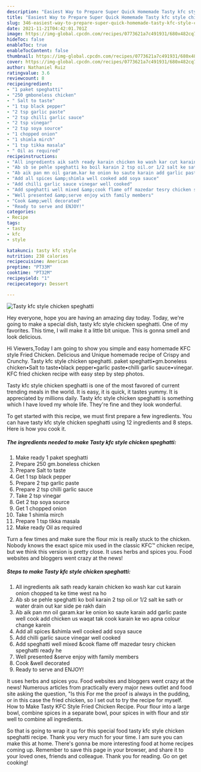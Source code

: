 ```yaml
---
description: "Easiest Way to Prepare Super Quick Homemade Tasty kfc style chicken speghatti"
title: "Easiest Way to Prepare Super Quick Homemade Tasty kfc style chicken speghatti"
slug: 346-easiest-way-to-prepare-super-quick-homemade-tasty-kfc-style-chicken-speghatti
date: 2021-11-21T04:42:01.701Z
image: https://img-global.cpcdn.com/recipes/0773621a7c491931/680x482cq70/tasty-kfc-style-chicken-speghatti-recipe-main-photo.jpg
hideToc: false
enableToc: true
enableTocContent: false
thumbnail: https://img-global.cpcdn.com/recipes/0773621a7c491931/680x482cq70/tasty-kfc-style-chicken-speghatti-recipe-main-photo.jpg
cover: https://img-global.cpcdn.com/recipes/0773621a7c491931/680x482cq70/tasty-kfc-style-chicken-speghatti-recipe-main-photo.jpg
author: Nathaniel Ruiz
ratingvalue: 3.6
reviewcount: 8
recipeingredient:
- "1 paket speghatti"
- "250 gmboneless chicken"
- " Salt to taste"
- "1 tsp black pepper"
- "2 tsp garlic paste"
- "2 tsp chilli garlic sauce"
- "2 tsp vinegar"
- "2 tsp soya source"
- "1 chopped onion"
- "1 shimla mirch"
- "1 tsp tikka masala"
- " Oil as required"
recipeinstructions:
- "All ingredients aik sath ready karain chicken ko wash kar cut karain onion chopped ta ke time west na ho"
- "Ab sb se pehle speghatti ko boil karain 2 tsp oil.or 1/2 salt ke sath or water drain out kar side pe rakh dain"
- "Ab aik pan mn oil garam.kar ke onion ko saute karain add garlic paste well cook add chicken us waqat tak cook karain ke wo apna colour change karein"
- "Add all spices &amp;shimla well cooked add soya sauce"
- "Add chilli garlic sauce vinegar well cooked"
- "Add speghatti well mixed &amp;cook flame off mazedar tesry chicken speghatti ready he"
- "Well presented &amp;serve enjoy with family members"
- "Cook &amp;well decorated"
- "Ready to serve and ENJOY!"
categories:
- Recipe
tags:
- tasty
- kfc
- style

katakunci: tasty kfc style 
nutrition: 238 calories
recipecuisine: American
preptime: "PT33M"
cooktime: "PT32M"
recipeyield: "1"
recipecategory: Dessert

---
```



![Tasty kfc style chicken speghatti](https://img-global.cpcdn.com/recipes/0773621a7c491931/680x482cq70/tasty-kfc-style-chicken-speghatti-recipe-main-photo.jpg)

Hey everyone, hope you are having an amazing day today. Today, we're going to make a special dish, tasty kfc style chicken speghatti. One of my favorites. This time, I will make it a little bit unique. This is gonna smell and look delicious.

Hi Viewers,Today I am going to show you simple and easy homemade KFC style Fried Chicken. Delicious and Unique homemade recipe of Crispy and Crunchy. Tasty kfc style chicken speghatti. paket speghatti•gm.boneless chicken•Salt to taste•black pepper•garlic paste•chilli garlic sauce•vinegar. KFC fried chicken recipe with easy step by step photos.

Tasty kfc style chicken speghatti is one of the most favored of current trending meals in the world. It is easy, it is quick, it tastes yummy. It is appreciated by millions daily. Tasty kfc style chicken speghatti is something which I have loved my whole life. They're fine and they look wonderful.


To get started with this recipe, we must first prepare a few ingredients. You can have tasty kfc style chicken speghatti using 12 ingredients and 8 steps. Here is how you cook it.

<!--inarticleads1-->

##### The ingredients needed to make Tasty kfc style chicken speghatti:

1. Make ready 1 paket speghatti
1. Prepare 250 gm.boneless chicken
1. Prepare  Salt to taste
1. Get 1 tsp black pepper
1. Prepare 2 tsp garlic paste
1. Prepare 2 tsp chilli garlic sauce
1. Take 2 tsp vinegar
1. Get 2 tsp soya source
1. Get 1 chopped onion
1. Take 1 shimla mirch
1. Prepare 1 tsp tikka masala
1. Make ready  Oil as required


Turn a few times and make sure the flour mix is really stuck to the chicken. Nobody knows the exact spice mix used in the classic KFC™ chicken recipe, but we think this version is pretty close. It uses herbs and spices you. Food websites and bloggers went crazy at the news! 

<!--inarticleads2-->

##### Steps to make Tasty kfc style chicken speghatti:

1. All ingredients aik sath ready karain chicken ko wash kar cut karain onion chopped ta ke time west na ho
1. Ab sb se pehle speghatti ko boil karain 2 tsp oil.or 1/2 salt ke sath or water drain out kar side pe rakh dain
1. Ab aik pan mn oil garam.kar ke onion ko saute karain add garlic paste well cook add chicken us waqat tak cook karain ke wo apna colour change karein
1. Add all spices &amp;shimla well cooked add soya sauce
1. Add chilli garlic sauce vinegar well cooked
1. Add speghatti well mixed &amp;cook flame off mazedar tesry chicken speghatti ready he
1. Well presented &amp;serve enjoy with family members
1. Cook &amp;well decorated
1. Ready to serve and ENJOY!

It uses herbs and spices you. Food websites and bloggers went crazy at the news! Numerous articles from practically every major news outlet and food site asking the question, &#34;Is this For me the proof is always in the pudding, or in this case the fried chicken, so I set out to try the recipe for myself. How to Make Tasty KFC Style Fried Chicken Recipe. Pour flour into a large bowl, combine spices in a separate bowl, pour spices in with flour and stir well to combine all ingredients. 

So that is going to wrap it up for this special food tasty kfc style chicken speghatti recipe. Thank you very much for your time. I am sure you can make this at home. There's gonna be more interesting food at home recipes coming up. Remember to save this page in your browser, and share it to your loved ones, friends and colleague. Thank you for reading. Go on get cooking!

